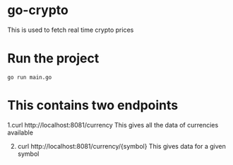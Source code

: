 # go-crypto

This is used to fetch real time crypto prices

# Run the project 
```go run main.go```
# This contains two endpoints

1.curl http://localhost:8081/currency
 This gives all the data of currencies available

2. curl http://localhost:8081/currency/{symbol}
 This gives data for a given symbol